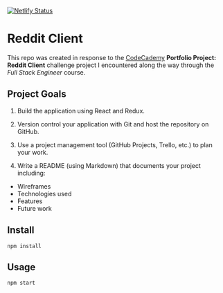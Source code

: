 [![Netlify Status](https://api.netlify.com/api/v1/badges/9631e44a-9a76-49f4-a3c3-d534ec1c1c44/deploy-status)](https://app.netlify.com/sites/luminous-sprite-c30a50/deploys)

# Reddit Client

This repo was created in response to the [CodeCademy](https://www.codecademy.com/) **Portfolio Project: Reddit Client** challenge project I encountered along the way through the _Full Stack Engineer_ course.

## Project Goals
1. Build the application using React and Redux.

2. Version control your application with Git and host the repository on GitHub.

3. Use a project management tool (GitHub Projects, Trello, etc.) to plan your work.

4. Write a README (using Markdown) that documents your project including:
 - Wireframes
 - Technologies used
 - Features
 - Future work


## Install

```
npm install
```

## Usage

```
npm start
```
